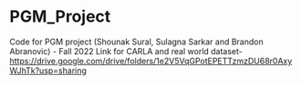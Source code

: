 # PGM_Project
Code for PGM project (Shounak Sural, Sulagna Sarkar and Brandon Abranovic) - Fall 2022
Link for CARLA and real world dataset- https://drive.google.com/drive/folders/1e2V5VqGPotEPETTzmzDU68r0AxyWJhTk?usp=sharing
